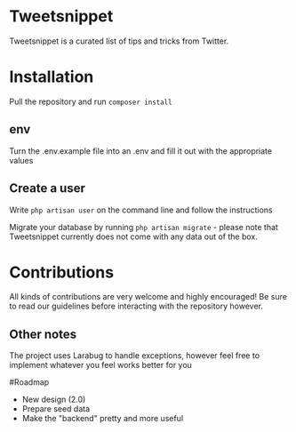 # Tweetsnippet
Tweetsnippet is a curated list of tips and tricks from Twitter.

# Installation
Pull the repository and run `composer install`

## env
Turn the .env.example file into an .env and fill it out with the appropriate values

## Create a user
Write `php artisan user` on the command line and follow the instructions

Migrate your database by running `php artisan migrate` - please note that Tweetsnippet currently does not come with any data out of the box.

# Contributions
All kinds of contributions are very welcome and highly encouraged! Be sure to read our guidelines before interacting with the repository however.

## Other notes
The project uses Larabug to handle exceptions, however feel free to implement whatever you feel works better for you

#Roadmap

* New design (2.0)
* Prepare seed data
* Make the "backend" pretty and more useful
